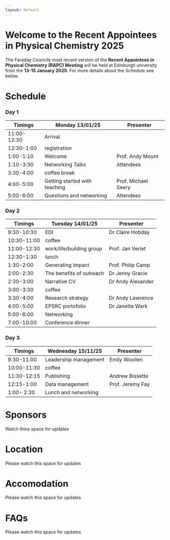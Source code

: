 ```yaml
---
layout: default
---
```


# Welcome to the Recent Appointees in Physical Chemistry 2025
The Faraday Councils most recent version of the **Recent Appointees in Physical Chemistry (RAPC) Meeting**
will be held at Edinburgh university from the **13-15 January 2025**. For more details about the Schedule see below. 

# Schedule

### Day 1

| Timings     | Monday 13/01/25               | Presenter           |
| ----------- | ----------------------------- | ------------------- |
| 11:00-12:30 | Arrival                       |                     |
| 12:30-1:00  | registration                  |                     |
| 1:00-1:10   | Welcome                       | Prof. Andy Mount    |
| 1:10-3:30   | Networking Talks              | Attendees           |
| 3:30-4:00   | coffee break                  |                     |
| 4:00-5:00   | Getting started with teaching | Prof. Michael Seery |
| 5:00-6:00   | Questions and networking      | Attendees           |


### Day 2

| Timings     | Tuesday 14/01/25         | Presenter         |
| ----------- | ------------------------ | ----------------- |
| 9:30-10:30  | EDI                      | Dr Claire Hobday  |
| 10:30-11:00 | coffee                   |                   |
| 11:00-12:30 | work/life/building group | Prof. Jan Verlet  |
| 12:30-1:30  | lunch                    |                   |
| 1:30-2:00   | Generating Impact        | Prof. Philip Camp |
| 2:00-2:30   | The benefits of outreach | Dr Jenny Gracie   |
| 2:30-3:00   | Narrative CV             | Dr Andy Alexander |
| 3:00-3:30   | coffee                   |                   |
| 3:30-4:00   | Research strategy        | Dr Andy Lawrence  |
| 4:00-5:00   | EPSRC portofolio         | Dr Janette Wark   |
| 5:00-6:00   | Networking               |                   |
| 7:00-10:00  | Conference dinner        |

### Day 3

| Timings     | Wednesday 15/11/25                   | Presenter        |
| ----------- | ------------------------------------ | ---------------- |
| 9:30-11:00  | Leadership management                | Emily Woollen    |
| 10:00-11:30 | coffee                               |                  |
| 11:30-12:15 | Publishing                           | Andrew Bissette  |
| 12:15-1:00  | Data management                      | Prof. Jeremy Fay |
| 1:00- 2:30  | Lunch and networking                 |


# Sponsors

Watch thins space for updates


# Location
Please watch this space for updates

# Accomodation
Please watch this space for updates

# FAQs

Please watch this space for updates